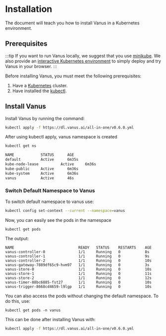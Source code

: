 # Installation

The document will teach you how to install Vanus in a Kubernetes environment.

## Prerequisites
:::tip
If you want to run Vanus locally, we suggest that you use [minikube](https://minikube.sigs.k8s.io/docs/start).
We also provide an [interactive Kubernetes environment](https://play.linkall.com) to simply deploy and try Vanus in your browser.
:::

Before installing Vanus, you must meet the following prerequisites:

1. Have a [Kubernetes](https://kubernetes.io/docs/setup) cluster.
2. Have installed the [kubectl](https://kubernetes.io/docs/tasks/tools/).

## Install Vanus

Install Vanus by running the command:

```bash
kubectl apply -f https://dl.vanus.ai/all-in-one/v0.6.0.yml
```

After using kubectl apply, vanus namespace is created

```bash
kubectl get ns
```

```bash
NAME 			STATUS		AGE
default			Active		6m35s
kube-node-lease	         Active		6m36s
kube-public		Active		6m36s
kube-system		Active		6m36s
vanus			Active		46s

```
### Switch Default Namespace to Vanus
To switch default namespace to vanus use:

```bash
kubectl config set-context --current --namespace=vanus
```

Now, you can easily see the pods in the namespace

```shell
kubectl get pods
```

The output:

```text
NAME                             READY   STATUS    RESTARTS    AGE
vanus-controller-0               1/1     Running   0           8s
vanus-controller-1               1/1     Running   0           9s
vanus-controller-2               1/1     Running   0           10s
vanus-gateway-7889df65c9-hvm97   1/1     Running   0           3s
vanus-store-0                    1/1     Running   0           10s
vanus-store-1                    1/1     Running   0           11s
vanus-store-2                    1/1     Running   0           12s
vanus-timer-88bc6885-fst27       1/1     Running   0           10s
vanus-trigger-8668cd4659-l9lgp   1/1     Running   0           10s
```

You can also access the pods without changing the default namespace. To do this, use:

```shell
kubectl get pods -n vanus
```

This can be done after installing Vanus with:

```bash
kubectl apply -f https://dl.vanus.ai/all-in-one/v0.6.0.yml
```